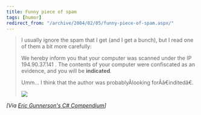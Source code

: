 ```yaml
---
title: Funny piece of spam
tags: [humor]
redirect_from: "/archive/2004/02/05/funny-piece-of-spam.aspx/"
---
```


> I usually ignore the spam that I get (and I get a bunch), but I read
> one of them a bit more carefully:
>
> We hereby inform you that your computer was scanned under the IP
> 194.90.37.141 . The contents of your computer were confiscated as an
> evidence, and you will be **indicated**.
>
> Umm... I think that the author was probablyÂlooking forÂâ€inditedâ€.
>
> ![](http://weblogs.asp.net/ericgu/aggbug/68266.aspx)

*[Via [Eric Gunnerson's C#
Compendium](http://weblogs.asp.net/ericgu/archive/2004/02/05/68266.aspx)]*

